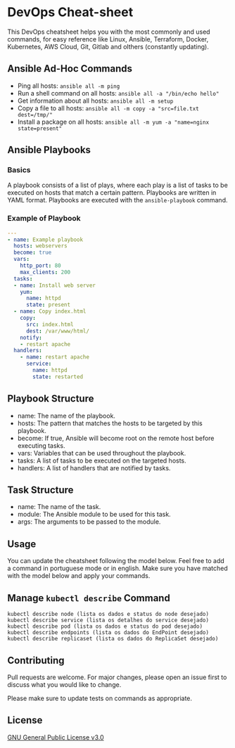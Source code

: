 # DevOps Cheat-sheet
This DevOps cheatsheet helps you with the most commonly and used commands, for easy reference like Linux, Ansible, Terraform, Docker, Kubernetes, AWS Cloud, Git, Gitlab and olthers (constantly updating).

## Ansible Ad-Hoc Commands
- Ping all hosts: `ansible all -m ping`
- Run a shell command on all hosts: `ansible all -a "/bin/echo hello"`
- Get information about all hosts: `ansible all -m setup`
- Copy a file to all hosts: `ansible all -m copy -a "src=file.txt dest=/tmp/"`
- Install a package on all hosts: `ansible all -m yum -a "name=nginx state=present"`

## Ansible Playbooks
### Basics
A playbook consists of a list of plays, where each play is a list of tasks to be executed on hosts that match a certain pattern.
Playbooks are written in YAML format. Playbooks are executed with the `ansible-playbook` command.

### Example of Playbook
```yml
---
- name: Example playbook
  hosts: webservers
  become: true
  vars:
    http_port: 80
    max_clients: 200
  tasks:
  - name: Install web server
    yum:
      name: httpd
      state: present
  - name: Copy index.html
    copy:
      src: index.html
      dest: /var/www/html/
    notify:
    - restart apache
  handlers:
    - name: restart apache
      service:
        name: httpd
        state: restarted
```

## Playbook Structure
- name: The name of the playbook.
- hosts: The pattern that matches the hosts to be targeted by this playbook.
- become: If true, Ansible will become root on the remote host before executing tasks.
- vars: Variables that can be used throughout the playbook.
- tasks: A list of tasks to be executed on the targeted hosts.
- handlers: A list of handlers that are notified by tasks.

## Task Structure
- name: The name of the task.
- module: The Ansible module to be used for this task.
- args: The arguments to be passed to the module.



## Usage
You can update the cheatsheet following the model below. Feel free to add a command in portuguese mode or in english. Make sure you have matched with the model below and apply your commands.

## Manage `kubectl describe` Command
```
kubectl describe node (lista os dados e status do node desejado)
kubectl describe service (lista os detalhes do service desejado)
kubectl describe pod (lista os dados e status do pod desejado)
kubectl describe endpoints (lista os dados do EndPoint desejado)
kubectl describe replicaset (lista os dados do ReplicaSet desejado)
```

## Contributing
Pull requests are welcome. For major changes, please open an issue first to discuss what you would like to change.

Please make sure to update tests on commands as appropriate.

## License
[GNU General Public License v3.0](https://github.com/amaurybsouza/devops-cheatsheet/blob/main/LICENSE)
